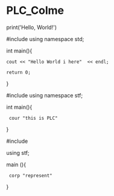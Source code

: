 # PLC_Colme

print('Hello, World!')

#include <iostream>
using namespace std;

int main(){

    cout << "Hello World i here"  << endl;

    return 0;
}

#include <iostream>
using namespace stf;

 int main(){
 	
	 cour "this is PLC"
 }
 
 #include <iostream>
 
 using stf;
 
 main (){
 	
	 corp "represent"
 }
